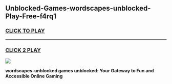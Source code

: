 
## Unblocked-Games-wordscapes-unblocked-Play-Free-f4rq1
<h3>
<a href="https://premium76.site?title=wordscapes-unblocked&ref=20M">CLICK TO PLAY</a></h3>
<hr>

<h3>
<a href="https://premium76.site?title=wordscapes-unblocked&ref=20M">CLICK 2 PLAY</a>
  
</h3>

<a href="https://premium76.site?title=wordscapes-unblocked&ref=19M"><img src="https://clearcache.store/games.png"></a>


**wordscapes-unblocked games unblocked: Your Gateway to Fun and Accessible Online Gaming**
